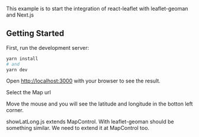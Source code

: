 This example is to start the integration of react-leaflet with leaflet-geoman and Next.js

## Getting Started

First, run the development server:

```bash
yarn install
# and
yarn dev
```

Open [http://localhost:3000](http://localhost:3000) with your browser to see the result.

Select the Map url

Move the mouse and you will see the latitude and longitude in the botton left corner.

showLatLong.js extends MapControl. With leaflet-geoman should be something similar. We need to extend it at MapControl too.